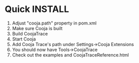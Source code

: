 # Quick INSTALL
1) Adjust "cooja.path" property in pom.xml
2) Make sure Cooja is built
3) Build CoojaTrace
4) Start Cooja
5) Add Cooja Trace's path under Settings->Cooja Extensions
6) You should now have Tools->CoojaTrace
7) Check out the examples and CoojaTraceReference.html
